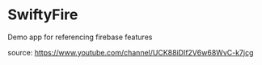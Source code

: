 # SwiftyFire
Demo app for referencing firebase features

source: https://www.youtube.com/channel/UCK88iDIf2V6w68WvC-k7jcg
